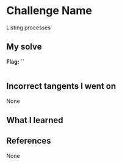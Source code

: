 # Challenge Name
Listing processes

## My solve
**Flag:** ``

```bash

```
## Incorrect tangents I went on
None

## What I learned


## References 
None

